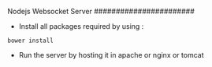 Nodejs Websocket Server
#######################

- Install all packages required by using :
```
bower install
```
- Run the server by hosting it in apache or nginx or tomcat
